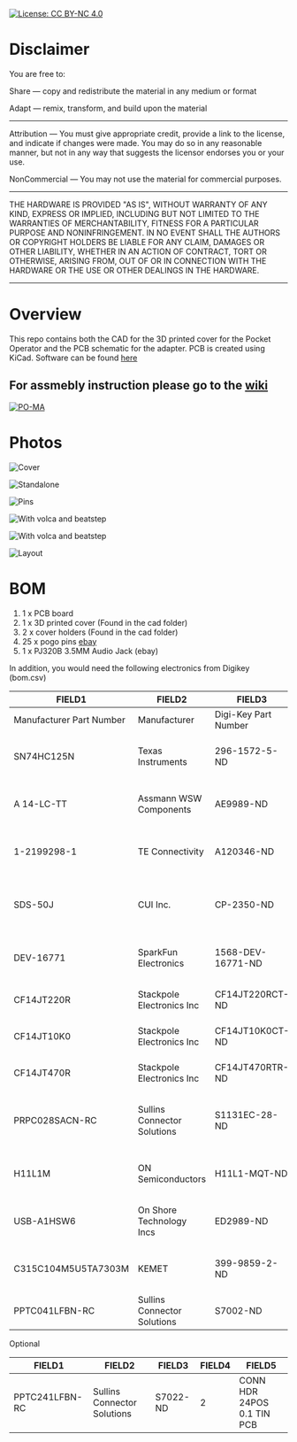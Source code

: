 
[![License: CC BY-NC 4.0](https://img.shields.io/badge/License-CC%20BY--NC%204.0-lightgrey.svg)](https://creativecommons.org/licenses/by-nc/4.0/)

# Disclaimer

You are free to:

Share — copy and redistribute the material in any medium or format

Adapt — remix, transform, and build upon the material

________________________________________

Attribution — You must give appropriate credit, provide a link to the license, and indicate if changes were made. You may do so in any reasonable manner, but not in any way that suggests the licensor endorses you or your use.

NonCommercial — You may not use the material for commercial purposes.

___________________________________________

THE HARDWARE IS PROVIDED "AS IS", WITHOUT WARRANTY OF ANY KIND, EXPRESS OR IMPLIED, INCLUDING BUT NOT LIMITED TO THE WARRANTIES OF MERCHANTABILITY, FITNESS FOR A PARTICULAR PURPOSE AND NONINFRINGEMENT. IN NO EVENT SHALL THE AUTHORS OR COPYRIGHT HOLDERS BE LIABLE FOR ANY CLAIM, DAMAGES OR OTHER LIABILITY, WHETHER IN AN ACTION OF CONTRACT, TORT OR OTHERWISE, ARISING FROM, OUT OF OR IN CONNECTION WITH THE HARDWARE OR THE USE OR OTHER DEALINGS IN THE HARDWARE.

_____________________________________________

# Overview

This repo contains both the CAD for the 3D printed cover for the Pocket Operator and the PCB schematic for the adapter. PCB is created using KiCad. Software can be found [here](https://github.com/PO-MIDI-Adapter/midi-adapter-sofware)

## For assmebly instruction please go to the [wiki](https://github.com/PO-MIDI-Adapter/midi-adapter-hardware/wiki)

[![PO-MA](https://raw.githubusercontent.com/PO-MIDI-Adapter/midi-adapter-hardware/master/photos/title.jpg)](https://www.youtube.com/watch?v=iIQ18DAJAU0 "PO-MA")

# Photos

![Cover](https://raw.githubusercontent.com/PO-MIDI-Adapter/midi-adapter-v2-hardware/main/photos/pomav2.jpg)

![Standalone](https://raw.githubusercontent.com/PO-MIDI-Adapter/midi-adapter-v2-hardware/main/photos/pomav2-17.jpg)

![Pins](https://raw.githubusercontent.com/PO-MIDI-Adapter/midi-adapter-v2-hardware/main/photos/pomav2bottom.jpg)

![With volca and beatstep](https://raw.githubusercontent.com/PO-MIDI-Adapter/midi-adapter-hardware/main/photos/beatstep.jpg "Setup")

![With volca and beatstep](https://raw.githubusercontent.com/PO-MIDI-Adapter/midi-adapter-hardware/main/photos/opz.jpg "Setup")

![Layout](https://raw.githubusercontent.com/PO-MIDI-Adapter/midi-adapter-hardware/main/photos/layout.PNG)

# BOM

1. 1 x PCB board
2. 1 x 3D printed cover (Found in the cad folder)
3. 2 x cover holders  (Found in the cad folder)
4. 25 x pogo pins [ebay](https://www.ebay.ca/itm/100pcs-9mm-Length-Spring-Loaded-Test-Probes-Pogo-Pins-Cusp-Spear-for-Testing/163156710143?ssPageName=STRK%3AMEBIDX%3AIT&_trksid=p2057872.m2749.l46252)
5. 1 x PJ320B 3.5MM Audio Jack (ebay)

In addition, you would need the following electronics from Digikey (bom.csv)

|FIELD1                 |FIELD2                     |FIELD3              |FIELD4  |FIELD5                           |
|------------------------|---------------------------|--------------------|--------|--------------------------------|
|Manufacturer Part Number|Manufacturer               |Digi-Key Part Number|Quantity|Description                     |
|SN74HC125N              |Texas Instruments          |296-1572-5-ND       |1       |IC BUFFER NON-INVERT 6V 14DIP   |
|A 14-LC-TT              |Assmann WSW Components     |AE9989-ND           |1       |CONN IC DIP SOCKET 14POS TIN    |
|1-2199298-1             |TE Connectivity            |A120346-ND          |1       |CONN IC DIP SOCKET 6POS TIN     |
|SDS-50J                 |CUI Inc.                   |CP-2350-ND          |2       |CONN RCPT FMALE DIN 5POS SOLDER |
|DEV-16771               |SparkFun Electronics       |1568-DEV-16771-ND   |1       |TEENSY 4.1 W/OUT HDRS K66 EVAL  |
|CF14JT220R              |Stackpole Electronics Inc  |CF14JT220RCT-ND     |3       |RES 220 OHM 1/4W 5% AXIAL       |
|CF14JT10K0              |Stackpole Electronics Inc  |CF14JT10K0CT-ND     |1       |RES 10K OHM 1/4W 5% AXIAL       |
|CF14JT470R              |Stackpole Electronics Inc  |CF14JT470RTR-ND     |1       |RES 470 OHM 1/4W 5% AXIAL       |
|PRPC028SACN-RC          |Sullins Connector Solutions|S1131EC-28-ND       |2       |CONN HEADER VERT 28POS 2.54MM   |
|H11L1M                  |ON Semiconductors          |H11L1-MQT-ND        |1       |OPTOISO 4.17KV OPN COLL 6DIP    |
|USB-A1HSW6              |On Shore Technology Incs   |ED2989-ND           |1       |USB-A Receptacle Connector 4 Pos|
|C315C104M5U5TA7303M     |KEMET                      |399-9859-2-ND       |2       |CAP CER 0.1UF 50V Z5U RADIAL    |
|PPTC041LFBN-RC          |Sullins Connector Solutions|S7002-ND            |1       |CONN HDR 4POS 0.1 TIN PCB       |

Optional

|FIELD1                  |FIELD2                     |FIELD3              |FIELD4  |FIELD5                          |
|------------------------|---------------------------|--------------------|--------|--------------------------------|
|PPTC241LFBN-RC          |Sullins Connector Solutions|S7022-ND            |2       |CONN HDR 24POS 0.1 TIN PCB      |


